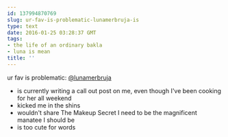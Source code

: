 ```yaml
---
id: 137994870769
slug: ur-fav-is-problematic-lunamerbruja-is
type: text
date: 2016-01-25 03:28:37 GMT
tags:
- the life of an ordinary bakla
- luna is mean
title: ''
---
```

ur fav is problematic: <a class="tumblelog" href="http://tmblr.co/mzJ4hv6DdKGWDCR1O_Syc1g">@lunamerbruja</a>

- is currently writing a call out post on me,  even though I've been cooking for her all weekend
- kicked me in the shins
- wouldn't share The Makeup Secret I need to be the magnificent manatee I should be
- is too cute for words 